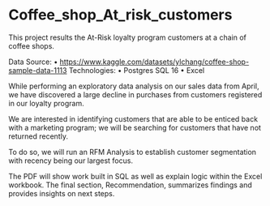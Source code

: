 # Coffee_shop_At_risk_customers
This project results the At-Risk loyalty program customers at a chain of coffee shops.

Data Source:
•	https://www.kaggle.com/datasets/ylchang/coffee-shop-sample-data-1113
Technologies:
•	Postgres SQL 16
•	Excel

While performing an exploratory data analysis on our sales data from April, we have discovered a large decline in purchases from customers registered in our loyalty program.

We are interested in identifying customers that are able to be enticed back with a marketing program; we will be searching for customers that have not returned recently.

To do so, we will run an RFM Analysis to establish customer segmentation with recency being our largest focus. 

The PDF will show work built in SQL as well as explain logic within the Excel workbook. The final section, Recommendation, summarizes findings and provides insights on next steps.
